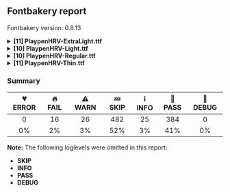## Fontbakery report

Fontbakery version: 0.8.13

<details><summary><b>[11] PlaypenHRV-ExtraLight.ttf</b></summary><div><details><summary>🔥 <b>FAIL:</b> Check glyphs do not have components which are themselves components. (<a href="https://font-bakery.readthedocs.io/en/stable/fontbakery/profiles/googlefonts.html#com.google.fonts/check/glyf_nested_components">com.google.fonts/check/glyf_nested_components</a>)</summary><div>

>
>There have been bugs rendering variable fonts with nested components. Additionally, some static fonts with nested components have been reported to have rendering and printing issues.
>
>For more info, see: * https://github.com/googlefonts/fontbakery/issues/2961 * https://github.com/arrowtype/recursive/issues/412
>
* 🔥 **FAIL** The following glyphs have components which themselves are component glyphs:
	* uni1EAE
	* uni1EB0
	* uni1EB2
	* uni1EB4
	* uni1EA8
	* uni1EAA
	* Dcroat
	* uni1EC2
	* uni1EC4
	* IJacute
	* uni1ED4
	* uni1ED6
	* uni1EDA
	* uni1EE2
	* uni1EDC
	* uni1EDE
	* uni1EE0
	* uni1EE8
	* uni1EF0
	* uni1EEA
	* uni1EEC
	* uni1EEE
	* uni1EAF
	* uni1EB1
	* uni1EB3
	* uni1EB5
	* uni1EA5
	* uni1EA7
	* uni1EA9
	* uni1EAB
	* uni1EBF
	* uni1EC1
	* uni1EC3
	* uni1EC5
	* ijacute
	* uni1ED1
	* uni1ED3
	* uni1ED5
	* uni1ED7
	* uni1EDB
	* uni1EE3
	* uni1EDD
	* uni1EDF
	* uni1EE1
	* uni1EE9
	* uni1EF1
	* uni1EEB
	* uni1EED
	* uni1EEF
	* a.mod.fin
	* b.mod.ini
	* b.mod.med
	* b.mod.fin
	* c.mod.fin
	* d.mod.fin
	* f.mod.ini
	* f.mod.med
	* f.mod.fin
	* g.mod.ini
	* g.mod.med
	* g.mod.fin
	* h.mod.fin
	* i.mod.fin
	* j.mod.ini
	* j.mod.med
	* j.mod.fin
	* k.mod.fin
	* l.mod.fin
	* m.mod.fin
	* n.mod.fin
	* o.mod.ini
	* o.mod.med
	* o.mod.fin
	* p.mod.ini
	* p.mod.med
	* p.mod.fin
	* q.mod.ini
	* q.mod.med
	* q.mod.fin
	* r.mod.fin
	* s.mod.ini
	* u.mod.fin
	* v.mod.ini
	* v.mod.med
	* v.mod.fin
	* w.mod.ini
	* w.mod.med
	* w.mod.fin
	* x.mod.fin
	* y.mod.ini
	* y.mod.med
	* y.mod.fin
	* z.mod.fin
	* ae.mod.fin
	* oe.mod.fin
	* eth.mod.fin
	* ij.mod
	* ij.mod.ini
	* ij.mod.med
	* ij.mod.fin
	* b.jmc.fin
	* p.jmc
	* p.jmc.fin
	* q.jmc
	* q.jmc.fin
	* q.jmc_ar
	* q.jmc_ar.fin
	* s.jmc
	* germandbls.jmc.fin
	* ij.jmc.ini
	* ij.jmc.fin and thorn.jmc.fin [code: found-nested-components]
</div></details><details><summary>🔥 <b>FAIL:</b> PPEM must be an integer on hinted fonts. (<a href="https://font-bakery.readthedocs.io/en/stable/fontbakery/profiles/googlefonts.html#com.google.fonts/check/integer_ppem_if_hinted">com.google.fonts/check/integer_ppem_if_hinted</a>)</summary><div>

>
>Hinted fonts must have head table flag bit 3 set.
>
>Per https://docs.microsoft.com/en-us/typography/opentype/spec/head, bit 3 of Head::flags decides whether PPEM should be rounded. This bit should always be set for hinted fonts.
>
>Note: Bit 3 = Force ppem to integer values for all internal scaler math; May use fractional ppem sizes if this bit is clear;
>
* 🔥 **FAIL** This is a hinted font, so it must have bit 3 set on the flags of the head table, so that PPEM values will be rounded into an integer value.

This can be accomplished by using the 'gftools fix-hinting' command.

# create virtualenv
python3 -m venv venv
# activate virtualenv
source venv/bin/activate
# install gftools
pip install git+https://www.github.com/googlefonts/tools [code: bad-flags]
</div></details><details><summary>🔥 <b>FAIL:</b> Checking OS/2 usWinAscent & usWinDescent. (<a href="https://font-bakery.readthedocs.io/en/stable/fontbakery/profiles/universal.html#com.google.fonts/check/family/win_ascent_and_descent">com.google.fonts/check/family/win_ascent_and_descent</a>)</summary><div>

>
>A font's winAscent and winDescent values should be greater than or equal to the head table's yMax, abs(yMin) values. If they are less than these values, clipping can occur on Windows platforms (https://github.com/RedHatBrand/Overpass/issues/33).
>
>If the font includes tall/deep writing systems such as Arabic or Devanagari, the winAscent and winDescent can be greater than the yMax and abs(yMin) to accommodate vowel marks.
>
>When the win Metrics are significantly greater than the upm, the linespacing can appear too loose. To counteract this, enabling the OS/2 fsSelection bit 7 (Use_Typo_Metrics), will force Windows to use the OS/2 typo values instead. This means the font developer can control the linespacing with the typo values, whilst avoiding clipping by setting the win values to values greater than the yMax and abs(yMin).
>
* 🔥 **FAIL** OS/2.usWinAscent value should be equal or greater than 1352, but got 879 instead [code: ascent]
* 🔥 **FAIL** OS/2.usWinDescent value should be equal or greater than 626, but got 379 instead. [code: descent]
</div></details><details><summary>🔥 <b>FAIL:</b> Checking post.italicAngle value. (derived from com.google.fonts/check/italic_angle) (<a href="https://font-bakery.readthedocs.io/en/stable/fontbakery/profiles/post.html#com.google.fonts/check/italic_angle">com.google.fonts/check/italic_angle</a>)</summary><div>

>
>The 'post' table italicAngle property should be a reasonable amount, likely not more than 30°. Note that in the OpenType specification, the value is negative for a rightward lean.
>
>https://docs.microsoft.com/en-us/typography/opentype/spec/post
>
* 🔥 **FAIL** Font is not italic, so post.italicAngle should be equal to zero. [code: non-zero-upright]
</div></details><details><summary>⚠ <b>WARN:</b> Combined length of family and style must not exceed 27 characters. (<a href="https://font-bakery.readthedocs.io/en/stable/fontbakery/profiles/googlefonts.html#com.google.fonts/check/name/family_and_style_max_length">com.google.fonts/check/name/family_and_style_max_length</a>)</summary><div>

>
>According to a GlyphsApp tutorial [1], in order to make sure all versions of Windows recognize it as a valid font file, we must make sure that the concatenated length of the familyname (NameID.FONT_FAMILY_NAME) and style (NameID.FONT_SUBFAMILY_NAME) strings in the name table do not exceed 20 characters.
>
>After discussing the problem in more detail at FontBakery issue #2179 [2] we decided that allowing up to 27 chars would still be on the safe side, though.
>
>[1] https://glyphsapp.com/tutorials/multiple-masters-part-3-setting-up-instances [2] https://github.com/googlefonts/fontbakery/issues/2179
>
* ⚠ **WARN** The combined length of family and style exceeds 27 chars in the following 'WINDOWS' entries:
 FONT_FAMILY_NAME = 'Playpen HRV ExtraLight' / SUBFAMILY_NAME = 'Regular'

Please take a look at the conversation at https://github.com/googlefonts/fontbakery/issues/2179 in order to understand the reasoning behind these name table records max-length criteria. [code: too-long]
</div></details><details><summary>⚠ <b>WARN:</b> Ensure fonts have ScriptLangTags declared on the 'meta' table. (<a href="https://font-bakery.readthedocs.io/en/stable/fontbakery/profiles/googlefonts.html#com.google.fonts/check/meta/script_lang_tags">com.google.fonts/check/meta/script_lang_tags</a>)</summary><div>

>
>The OpenType 'meta' table originated at Apple. Microsoft added it to OT with just two DataMap records:
>
>- dlng: comma-separated ScriptLangTags that indicate which scripts, or languages and scripts, with possible variants, the font is designed for.
>
>- slng: comma-separated ScriptLangTags that indicate which scripts, or languages and scripts, with possible variants, the font supports.
>
>The slng structure is intended to describe which languages and scripts the font overall supports. For example, a Traditional Chinese font that also contains Latin characters, can indicate Hant,Latn, showing that it supports Hant, the Traditional Chinese variant of the Hani script, and it also supports the Latn script.
>
>The dlng structure is far more interesting. A font may contain various glyphs, but only a particular subset of the glyphs may be truly "leading" in the design, while other glyphs may have been included for technical reasons. Such a Traditional Chinese font could only list Hant there, showing that it’s designed for Traditional Chinese, but the font would omit Latn, because the developers don’t think the font is really recommended for purely Latin-script use.
>
>The tags used in the structures can comprise just script, or also language and script. For example, if a font has Bulgarian Cyrillic alternates in the locl feature for the cyrl BGR OT languagesystem, it could also indicate in dlng explicitly that it supports bul-Cyrl. (Note that the scripts and languages in meta use the ISO language and script codes, not the OpenType ones).
>
>This check ensures that the font has the meta table containing the slng and dlng structures.
>
>All families in the Google Fonts collection should contain the 'meta' table. Windows 10 already uses it when deciding on which fonts to fall back to. The Google Fonts API and also other environments could use the data for smarter filtering. Most importantly, those entries should be added to the Noto fonts.
>
>In the font making process, some environments store this data in external files already. But the meta table provides a convenient way to store this inside the font file, so some tools may add the data, and unrelated tools may read this data. This makes the solution much more portable and universal.
>
* ⚠ **WARN** This font file does not have a 'meta' table. [code: lacks-meta-table]
</div></details><details><summary>⚠ <b>WARN:</b> Check font contains no unreachable glyphs (<a href="https://font-bakery.readthedocs.io/en/stable/fontbakery/profiles/universal.html#com.google.fonts/check/unreachable_glyphs">com.google.fonts/check/unreachable_glyphs</a>)</summary><div>

>
>Glyphs are either accessible directly through Unicode codepoints or through substitution rules.
>
>In Color Fonts, glyphs are also referenced by the COLR table.
>
>Any glyphs not accessible by either of these means are redundant and serve only to increase the font's file size.
>
* ⚠ **WARN** The following glyphs could not be reached by codepoint or substitution rules:

	- A.cur_locl

	- AE.cur.locl

	- F.cur_locl

	- G.cur_locl

	- G_locl

	- G_locl.au

	- IJacute

	- I_locl

	- M_locl

	- M_locl.au

	- OE.cur.locl

	- Q.cur_locl

	- Q.cur_locl.ini

	- Q.dec_pt

	- Q_locl

	- Q_locl.ini

	- T.cur_locl

	- U_locl.au

	- X.dec_locl

	- Y_locl

	- Z.dec_locl

	- _circle

	- b.jmc_dk

	- cnct.ful_t.lop_de_e

	- cnct.mlp_b_s.mod

	- cnct.mod_e_z.ful

	- f.alt1.mrr

	- f.ful_pe

	- f.ful_pl

	- four.alt1

	- i.loclTRK

	- ijacute

	- k.lop_pe

	- l.alt1.lop

	- nine.alt1

	- one.alt1

	- p.mrr_ca

	- seven.alt1

	- t.lop_de

	- uni030C.alt_locl

	- uni0312.case

	- x.cnt_de 

	- y_de
 [code: unreachable-glyphs]
</div></details><details><summary>⚠ <b>WARN:</b> Check if each glyph has the recommended amount of contours. (<a href="https://font-bakery.readthedocs.io/en/stable/fontbakery/profiles/universal.html#com.google.fonts/check/contour_count">com.google.fonts/check/contour_count</a>)</summary><div>

>
>Visually QAing thousands of glyphs by hand is tiring. Most glyphs can only be constructured in a handful of ways. This means a glyph's contour count will only differ slightly amongst different fonts, e.g a 'g' could either be 2 or 3 contours, depending on whether its double story or single story.
>
>However, a quotedbl should have 2 contours, unless the font belongs to a display family.
>
>This check currently does not cover variable fonts because there's plenty of alternative ways of constructing glyphs with multiple outlines for each feature in a VarFont. The expected contour count data for this check is currently optimized for the typical construction of glyphs in static fonts.
>
* ⚠ **WARN** This check inspects the glyph outlines and detects the total number of contours in each of them. The expected values are infered from the typical ammounts of contours observed in a large collection of reference font families. The divergences listed below may simply indicate a significantly different design on some of your glyphs. On the other hand, some of these may flag actual bugs in the font such as glyphs mapped to an incorrect codepoint. Please consider reviewing the design and codepoint assignment of these to make sure they are correct.

The following glyphs do not have the recommended number of contours:

	- Glyph name: Eth	Contours detected: 3	Expected: 2

	- Glyph name: aogonek	Contours detected: 3	Expected: 2

	- Glyph name: Dcroat	Contours detected: 3	Expected: 2

	- Glyph name: dcroat	Contours detected: 3	Expected: 2

	- Glyph name: eogonek	Contours detected: 3	Expected: 2

	- Glyph name: hbar	Contours detected: 2	Expected: 1

	- Glyph name: itilde	Contours detected: 4	Expected: 2

	- Glyph name: Lslash	Contours detected: 2	Expected: 1

	- Glyph name: lslash	Contours detected: 2	Expected: 1

	- Glyph name: Tbar	Contours detected: 2	Expected: 1

	- Glyph name: tbar	Contours detected: 2	Expected: 1

	- Glyph name: Uogonek	Contours detected: 2	Expected: 1

	- Glyph name: uogonek	Contours detected: 2	Expected: 1

	- Glyph name: ohorn	Contours detected: 3	Expected: 2

	- Glyph name: Uhorn	Contours detected: 2	Expected: 1

	- Glyph name: uhorn	Contours detected: 2	Expected: 1

	- Glyph name: uni1EDB	Contours detected: 4	Expected: 3

	- Glyph name: uni1EDD	Contours detected: 4	Expected: 3

	- Glyph name: uni1EDF	Contours detected: 4	Expected: 3

	- Glyph name: uni1EE1	Contours detected: 6	Expected: 3

	- Glyph name: uni1EE3	Contours detected: 4	Expected: 3

	- Glyph name: uni1EE8	Contours detected: 3	Expected: 2

	- Glyph name: uni1EE9	Contours detected: 3	Expected: 2

	- Glyph name: uni1EEA	Contours detected: 3	Expected: 2

	- Glyph name: uni1EEB	Contours detected: 3	Expected: 2

	- Glyph name: uni1EEC	Contours detected: 3	Expected: 2

	- Glyph name: uni1EED	Contours detected: 3	Expected: 2

	- Glyph name: uni1EEE	Contours detected: 3	Expected: 2

	- Glyph name: uni1EEF	Contours detected: 5	Expected: 2

	- Glyph name: uni1EF0	Contours detected: 3	Expected: 2

	- Glyph name: uni1EF1	Contours detected: 3	Expected: 2

	- Glyph name: Dcroat	Contours detected: 3	Expected: 2

	- Glyph name: Eth	Contours detected: 3	Expected: 2

	- Glyph name: Lslash	Contours detected: 2	Expected: 1

	- Glyph name: Tbar	Contours detected: 2	Expected: 1

	- Glyph name: Uhorn	Contours detected: 2	Expected: 1

	- Glyph name: Uogonek	Contours detected: 2	Expected: 1

	- Glyph name: aogonek	Contours detected: 3	Expected: 2

	- Glyph name: dcroat	Contours detected: 3	Expected: 2

	- Glyph name: eogonek	Contours detected: 3	Expected: 2

	- Glyph name: hbar	Contours detected: 2	Expected: 1

	- Glyph name: itilde	Contours detected: 4	Expected: 2

	- Glyph name: lslash	Contours detected: 2	Expected: 1

	- Glyph name: ohorn	Contours detected: 3	Expected: 2

	- Glyph name: tbar	Contours detected: 2	Expected: 1

	- Glyph name: uhorn	Contours detected: 2	Expected: 1

	- Glyph name: uni1EDB	Contours detected: 4	Expected: 3

	- Glyph name: uni1EDD	Contours detected: 4	Expected: 3

	- Glyph name: uni1EDF	Contours detected: 4	Expected: 3

	- Glyph name: uni1EE1	Contours detected: 6	Expected: 3

	- Glyph name: uni1EE3	Contours detected: 4	Expected: 3

	- Glyph name: uni1EE8	Contours detected: 3	Expected: 2

	- Glyph name: uni1EE9	Contours detected: 3	Expected: 2

	- Glyph name: uni1EEA	Contours detected: 3	Expected: 2

	- Glyph name: uni1EEB	Contours detected: 3	Expected: 2

	- Glyph name: uni1EEC	Contours detected: 3	Expected: 2

	- Glyph name: uni1EED	Contours detected: 3	Expected: 2

	- Glyph name: uni1EEE	Contours detected: 3	Expected: 2

	- Glyph name: uni1EEF	Contours detected: 5	Expected: 2

	- Glyph name: uni1EF0	Contours detected: 3	Expected: 2

	- Glyph name: uni1EF1	Contours detected: 3	Expected: 2 

	- Glyph name: uogonek	Contours detected: 2	Expected: 1
 [code: contour-count]
</div></details><details><summary>⚠ <b>WARN:</b> Ensure dotted circle glyph is present and can attach marks. (<a href="https://font-bakery.readthedocs.io/en/stable/fontbakery/profiles/universal.html#com.google.fonts/check/dotted_circle">com.google.fonts/check/dotted_circle</a>)</summary><div>

>
>The dotted circle character (U+25CC) is inserted by shaping engines before mark glyphs which do not have an associated base, especially in the context of broken syllabic clusters.
>
>For fonts containing combining marks, it is recommended that the dotted circle character be included so that these isolated marks can be displayed properly; for fonts supporting complex scripts, this should be considered mandatory.
>
>Additionally, when a dotted circle glyph is present, it should be able to display all marks correctly, meaning that it should contain anchors for all attaching marks.
>
* ⚠ **WARN** No dotted circle glyph present [code: missing-dotted-circle]
</div></details><details><summary>⚠ <b>WARN:</b> Check glyphs in mark glyph class are non-spacing. (<a href="https://font-bakery.readthedocs.io/en/stable/fontbakery/profiles/gdef.html#com.google.fonts/check/gdef_spacing_marks">com.google.fonts/check/gdef_spacing_marks</a>)</summary><div>

>
>Glyphs in the GDEF mark glyph class should be non-spacing.
>
>Spacing glyphs in the GDEF mark glyph class may have incorrect anchor positioning that was only intended for building composite glyphs during design.
>
* ⚠ **WARN** The following spacing glyphs may be in the GDEF mark glyph class by mistake:
	 periodcentered (U+00B7) and tildeshortcomb (unencoded) [code: spacing-mark-glyphs]
</div></details><details><summary>⚠ <b>WARN:</b> Check GDEF mark glyph class doesn't have characters that are not marks. (<a href="https://font-bakery.readthedocs.io/en/stable/fontbakery/profiles/gdef.html#com.google.fonts/check/gdef_non_mark_chars">com.google.fonts/check/gdef_non_mark_chars</a>)</summary><div>

>
>Glyphs in the GDEF mark glyph class become non-spacing and may be repositioned if they have mark anchors.
>
>Only combining mark glyphs should be in that class. Any non-mark glyph must not be in that class, in particular spacing glyphs.
>
* ⚠ **WARN** The following non-mark characters should not be in the GDEF mark glyph class:
	 U+00B7 [code: non-mark-chars]
</div></details><br></div></details><details><summary><b>[10] PlaypenHRV-Light.ttf</b></summary><div><details><summary>🔥 <b>FAIL:</b> Check glyphs do not have components which are themselves components. (<a href="https://font-bakery.readthedocs.io/en/stable/fontbakery/profiles/googlefonts.html#com.google.fonts/check/glyf_nested_components">com.google.fonts/check/glyf_nested_components</a>)</summary><div>

>
>There have been bugs rendering variable fonts with nested components. Additionally, some static fonts with nested components have been reported to have rendering and printing issues.
>
>For more info, see: * https://github.com/googlefonts/fontbakery/issues/2961 * https://github.com/arrowtype/recursive/issues/412
>
* 🔥 **FAIL** The following glyphs have components which themselves are component glyphs:
	* uni1EAE
	* uni1EB0
	* uni1EB2
	* uni1EB4
	* uni1EA8
	* uni1EAA
	* Dcroat
	* uni1EC2
	* uni1EC4
	* IJacute
	* uni1ED4
	* uni1ED6
	* uni1EDA
	* uni1EE2
	* uni1EDC
	* uni1EDE
	* uni1EE0
	* uni1EE8
	* uni1EF0
	* uni1EEA
	* uni1EEC
	* uni1EEE
	* uni1EAF
	* uni1EB1
	* uni1EB3
	* uni1EB5
	* uni1EA5
	* uni1EA7
	* uni1EA9
	* uni1EAB
	* uni1EBF
	* uni1EC1
	* uni1EC3
	* uni1EC5
	* ijacute
	* uni1ED1
	* uni1ED3
	* uni1ED5
	* uni1ED7
	* uni1EDB
	* uni1EE3
	* uni1EDD
	* uni1EDF
	* uni1EE1
	* uni1EE9
	* uni1EF1
	* uni1EEB
	* uni1EED
	* uni1EEF
	* a.mod.fin
	* b.mod.ini
	* b.mod.med
	* b.mod.fin
	* c.mod.fin
	* d.mod.fin
	* f.mod.ini
	* f.mod.med
	* f.mod.fin
	* g.mod.ini
	* g.mod.med
	* g.mod.fin
	* h.mod.fin
	* i.mod.fin
	* j.mod.ini
	* j.mod.med
	* j.mod.fin
	* k.mod.fin
	* l.mod.fin
	* m.mod.fin
	* n.mod.fin
	* o.mod.ini
	* o.mod.med
	* o.mod.fin
	* p.mod.ini
	* p.mod.med
	* p.mod.fin
	* q.mod.ini
	* q.mod.med
	* q.mod.fin
	* r.mod.fin
	* s.mod.ini
	* u.mod.fin
	* v.mod.ini
	* v.mod.med
	* v.mod.fin
	* w.mod.ini
	* w.mod.med
	* w.mod.fin
	* x.mod.fin
	* y.mod.ini
	* y.mod.med
	* y.mod.fin
	* z.mod.fin
	* ae.mod.fin
	* oe.mod.fin
	* eth.mod.fin
	* ij.mod
	* ij.mod.ini
	* ij.mod.med
	* ij.mod.fin
	* b.jmc.fin
	* p.jmc
	* p.jmc.fin
	* q.jmc
	* q.jmc.fin
	* q.jmc_ar
	* q.jmc_ar.fin
	* s.jmc
	* germandbls.jmc.fin
	* ij.jmc.ini
	* ij.jmc.fin and thorn.jmc.fin [code: found-nested-components]
</div></details><details><summary>🔥 <b>FAIL:</b> PPEM must be an integer on hinted fonts. (<a href="https://font-bakery.readthedocs.io/en/stable/fontbakery/profiles/googlefonts.html#com.google.fonts/check/integer_ppem_if_hinted">com.google.fonts/check/integer_ppem_if_hinted</a>)</summary><div>

>
>Hinted fonts must have head table flag bit 3 set.
>
>Per https://docs.microsoft.com/en-us/typography/opentype/spec/head, bit 3 of Head::flags decides whether PPEM should be rounded. This bit should always be set for hinted fonts.
>
>Note: Bit 3 = Force ppem to integer values for all internal scaler math; May use fractional ppem sizes if this bit is clear;
>
* 🔥 **FAIL** This is a hinted font, so it must have bit 3 set on the flags of the head table, so that PPEM values will be rounded into an integer value.

This can be accomplished by using the 'gftools fix-hinting' command.

# create virtualenv
python3 -m venv venv
# activate virtualenv
source venv/bin/activate
# install gftools
pip install git+https://www.github.com/googlefonts/tools [code: bad-flags]
</div></details><details><summary>🔥 <b>FAIL:</b> Checking OS/2 usWinAscent & usWinDescent. (<a href="https://font-bakery.readthedocs.io/en/stable/fontbakery/profiles/universal.html#com.google.fonts/check/family/win_ascent_and_descent">com.google.fonts/check/family/win_ascent_and_descent</a>)</summary><div>

>
>A font's winAscent and winDescent values should be greater than or equal to the head table's yMax, abs(yMin) values. If they are less than these values, clipping can occur on Windows platforms (https://github.com/RedHatBrand/Overpass/issues/33).
>
>If the font includes tall/deep writing systems such as Arabic or Devanagari, the winAscent and winDescent can be greater than the yMax and abs(yMin) to accommodate vowel marks.
>
>When the win Metrics are significantly greater than the upm, the linespacing can appear too loose. To counteract this, enabling the OS/2 fsSelection bit 7 (Use_Typo_Metrics), will force Windows to use the OS/2 typo values instead. This means the font developer can control the linespacing with the typo values, whilst avoiding clipping by setting the win values to values greater than the yMax and abs(yMin).
>
* 🔥 **FAIL** OS/2.usWinAscent value should be equal or greater than 1352, but got 879 instead [code: ascent]
* 🔥 **FAIL** OS/2.usWinDescent value should be equal or greater than 626, but got 379 instead. [code: descent]
</div></details><details><summary>🔥 <b>FAIL:</b> Checking post.italicAngle value. (derived from com.google.fonts/check/italic_angle) (<a href="https://font-bakery.readthedocs.io/en/stable/fontbakery/profiles/post.html#com.google.fonts/check/italic_angle">com.google.fonts/check/italic_angle</a>)</summary><div>

>
>The 'post' table italicAngle property should be a reasonable amount, likely not more than 30°. Note that in the OpenType specification, the value is negative for a rightward lean.
>
>https://docs.microsoft.com/en-us/typography/opentype/spec/post
>
* 🔥 **FAIL** Font is not italic, so post.italicAngle should be equal to zero. [code: non-zero-upright]
</div></details><details><summary>⚠ <b>WARN:</b> Ensure fonts have ScriptLangTags declared on the 'meta' table. (<a href="https://font-bakery.readthedocs.io/en/stable/fontbakery/profiles/googlefonts.html#com.google.fonts/check/meta/script_lang_tags">com.google.fonts/check/meta/script_lang_tags</a>)</summary><div>

>
>The OpenType 'meta' table originated at Apple. Microsoft added it to OT with just two DataMap records:
>
>- dlng: comma-separated ScriptLangTags that indicate which scripts, or languages and scripts, with possible variants, the font is designed for.
>
>- slng: comma-separated ScriptLangTags that indicate which scripts, or languages and scripts, with possible variants, the font supports.
>
>The slng structure is intended to describe which languages and scripts the font overall supports. For example, a Traditional Chinese font that also contains Latin characters, can indicate Hant,Latn, showing that it supports Hant, the Traditional Chinese variant of the Hani script, and it also supports the Latn script.
>
>The dlng structure is far more interesting. A font may contain various glyphs, but only a particular subset of the glyphs may be truly "leading" in the design, while other glyphs may have been included for technical reasons. Such a Traditional Chinese font could only list Hant there, showing that it’s designed for Traditional Chinese, but the font would omit Latn, because the developers don’t think the font is really recommended for purely Latin-script use.
>
>The tags used in the structures can comprise just script, or also language and script. For example, if a font has Bulgarian Cyrillic alternates in the locl feature for the cyrl BGR OT languagesystem, it could also indicate in dlng explicitly that it supports bul-Cyrl. (Note that the scripts and languages in meta use the ISO language and script codes, not the OpenType ones).
>
>This check ensures that the font has the meta table containing the slng and dlng structures.
>
>All families in the Google Fonts collection should contain the 'meta' table. Windows 10 already uses it when deciding on which fonts to fall back to. The Google Fonts API and also other environments could use the data for smarter filtering. Most importantly, those entries should be added to the Noto fonts.
>
>In the font making process, some environments store this data in external files already. But the meta table provides a convenient way to store this inside the font file, so some tools may add the data, and unrelated tools may read this data. This makes the solution much more portable and universal.
>
* ⚠ **WARN** This font file does not have a 'meta' table. [code: lacks-meta-table]
</div></details><details><summary>⚠ <b>WARN:</b> Check font contains no unreachable glyphs (<a href="https://font-bakery.readthedocs.io/en/stable/fontbakery/profiles/universal.html#com.google.fonts/check/unreachable_glyphs">com.google.fonts/check/unreachable_glyphs</a>)</summary><div>

>
>Glyphs are either accessible directly through Unicode codepoints or through substitution rules.
>
>In Color Fonts, glyphs are also referenced by the COLR table.
>
>Any glyphs not accessible by either of these means are redundant and serve only to increase the font's file size.
>
* ⚠ **WARN** The following glyphs could not be reached by codepoint or substitution rules:

	- A.cur_locl

	- AE.cur.locl

	- F.cur_locl

	- G.cur_locl

	- G_locl

	- G_locl.au

	- IJacute

	- I_locl

	- M_locl

	- M_locl.au

	- OE.cur.locl

	- Q.cur_locl

	- Q.cur_locl.ini

	- Q.dec_pt

	- Q_locl

	- Q_locl.ini

	- T.cur_locl

	- U_locl.au

	- X.dec_locl

	- Y_locl

	- Z.dec_locl

	- _circle

	- b.jmc_dk

	- cnct.ful_t.lop_de_e

	- cnct.mlp_b_s.mod

	- cnct.mod_e_z.ful

	- f.alt1.mrr

	- f.ful_pe

	- f.ful_pl

	- four.alt1

	- i.loclTRK

	- ijacute

	- k.lop_pe

	- l.alt1.lop

	- nine.alt1

	- one.alt1

	- p.mrr_ca

	- seven.alt1

	- t.lop_de

	- uni030C.alt_locl

	- uni0312.case

	- x.cnt_de 

	- y_de
 [code: unreachable-glyphs]
</div></details><details><summary>⚠ <b>WARN:</b> Check if each glyph has the recommended amount of contours. (<a href="https://font-bakery.readthedocs.io/en/stable/fontbakery/profiles/universal.html#com.google.fonts/check/contour_count">com.google.fonts/check/contour_count</a>)</summary><div>

>
>Visually QAing thousands of glyphs by hand is tiring. Most glyphs can only be constructured in a handful of ways. This means a glyph's contour count will only differ slightly amongst different fonts, e.g a 'g' could either be 2 or 3 contours, depending on whether its double story or single story.
>
>However, a quotedbl should have 2 contours, unless the font belongs to a display family.
>
>This check currently does not cover variable fonts because there's plenty of alternative ways of constructing glyphs with multiple outlines for each feature in a VarFont. The expected contour count data for this check is currently optimized for the typical construction of glyphs in static fonts.
>
* ⚠ **WARN** This check inspects the glyph outlines and detects the total number of contours in each of them. The expected values are infered from the typical ammounts of contours observed in a large collection of reference font families. The divergences listed below may simply indicate a significantly different design on some of your glyphs. On the other hand, some of these may flag actual bugs in the font such as glyphs mapped to an incorrect codepoint. Please consider reviewing the design and codepoint assignment of these to make sure they are correct.

The following glyphs do not have the recommended number of contours:

	- Glyph name: Eth	Contours detected: 3	Expected: 2

	- Glyph name: aogonek	Contours detected: 3	Expected: 2

	- Glyph name: Dcroat	Contours detected: 3	Expected: 2

	- Glyph name: dcroat	Contours detected: 3	Expected: 2

	- Glyph name: eogonek	Contours detected: 3	Expected: 2

	- Glyph name: hbar	Contours detected: 2	Expected: 1

	- Glyph name: itilde	Contours detected: 4	Expected: 2

	- Glyph name: Lslash	Contours detected: 2	Expected: 1

	- Glyph name: lslash	Contours detected: 2	Expected: 1

	- Glyph name: Tbar	Contours detected: 2	Expected: 1

	- Glyph name: tbar	Contours detected: 2	Expected: 1

	- Glyph name: Uogonek	Contours detected: 2	Expected: 1

	- Glyph name: uogonek	Contours detected: 2	Expected: 1

	- Glyph name: ohorn	Contours detected: 3	Expected: 2

	- Glyph name: Uhorn	Contours detected: 2	Expected: 1

	- Glyph name: uhorn	Contours detected: 2	Expected: 1

	- Glyph name: uni1EDB	Contours detected: 4	Expected: 3

	- Glyph name: uni1EDD	Contours detected: 4	Expected: 3

	- Glyph name: uni1EDF	Contours detected: 4	Expected: 3

	- Glyph name: uni1EE1	Contours detected: 6	Expected: 3

	- Glyph name: uni1EE3	Contours detected: 4	Expected: 3

	- Glyph name: uni1EE8	Contours detected: 3	Expected: 2

	- Glyph name: uni1EE9	Contours detected: 3	Expected: 2

	- Glyph name: uni1EEA	Contours detected: 3	Expected: 2

	- Glyph name: uni1EEB	Contours detected: 3	Expected: 2

	- Glyph name: uni1EEC	Contours detected: 3	Expected: 2

	- Glyph name: uni1EED	Contours detected: 3	Expected: 2

	- Glyph name: uni1EEE	Contours detected: 3	Expected: 2

	- Glyph name: uni1EEF	Contours detected: 5	Expected: 2

	- Glyph name: uni1EF0	Contours detected: 3	Expected: 2

	- Glyph name: uni1EF1	Contours detected: 3	Expected: 2

	- Glyph name: Dcroat	Contours detected: 3	Expected: 2

	- Glyph name: Eth	Contours detected: 3	Expected: 2

	- Glyph name: Lslash	Contours detected: 2	Expected: 1

	- Glyph name: Tbar	Contours detected: 2	Expected: 1

	- Glyph name: Uhorn	Contours detected: 2	Expected: 1

	- Glyph name: Uogonek	Contours detected: 2	Expected: 1

	- Glyph name: aogonek	Contours detected: 3	Expected: 2

	- Glyph name: dcroat	Contours detected: 3	Expected: 2

	- Glyph name: eogonek	Contours detected: 3	Expected: 2

	- Glyph name: hbar	Contours detected: 2	Expected: 1

	- Glyph name: itilde	Contours detected: 4	Expected: 2

	- Glyph name: lslash	Contours detected: 2	Expected: 1

	- Glyph name: ohorn	Contours detected: 3	Expected: 2

	- Glyph name: tbar	Contours detected: 2	Expected: 1

	- Glyph name: uhorn	Contours detected: 2	Expected: 1

	- Glyph name: uni1EDB	Contours detected: 4	Expected: 3

	- Glyph name: uni1EDD	Contours detected: 4	Expected: 3

	- Glyph name: uni1EDF	Contours detected: 4	Expected: 3

	- Glyph name: uni1EE1	Contours detected: 6	Expected: 3

	- Glyph name: uni1EE3	Contours detected: 4	Expected: 3

	- Glyph name: uni1EE8	Contours detected: 3	Expected: 2

	- Glyph name: uni1EE9	Contours detected: 3	Expected: 2

	- Glyph name: uni1EEA	Contours detected: 3	Expected: 2

	- Glyph name: uni1EEB	Contours detected: 3	Expected: 2

	- Glyph name: uni1EEC	Contours detected: 3	Expected: 2

	- Glyph name: uni1EED	Contours detected: 3	Expected: 2

	- Glyph name: uni1EEE	Contours detected: 3	Expected: 2

	- Glyph name: uni1EEF	Contours detected: 5	Expected: 2

	- Glyph name: uni1EF0	Contours detected: 3	Expected: 2

	- Glyph name: uni1EF1	Contours detected: 3	Expected: 2 

	- Glyph name: uogonek	Contours detected: 2	Expected: 1
 [code: contour-count]
</div></details><details><summary>⚠ <b>WARN:</b> Ensure dotted circle glyph is present and can attach marks. (<a href="https://font-bakery.readthedocs.io/en/stable/fontbakery/profiles/universal.html#com.google.fonts/check/dotted_circle">com.google.fonts/check/dotted_circle</a>)</summary><div>

>
>The dotted circle character (U+25CC) is inserted by shaping engines before mark glyphs which do not have an associated base, especially in the context of broken syllabic clusters.
>
>For fonts containing combining marks, it is recommended that the dotted circle character be included so that these isolated marks can be displayed properly; for fonts supporting complex scripts, this should be considered mandatory.
>
>Additionally, when a dotted circle glyph is present, it should be able to display all marks correctly, meaning that it should contain anchors for all attaching marks.
>
* ⚠ **WARN** No dotted circle glyph present [code: missing-dotted-circle]
</div></details><details><summary>⚠ <b>WARN:</b> Check glyphs in mark glyph class are non-spacing. (<a href="https://font-bakery.readthedocs.io/en/stable/fontbakery/profiles/gdef.html#com.google.fonts/check/gdef_spacing_marks">com.google.fonts/check/gdef_spacing_marks</a>)</summary><div>

>
>Glyphs in the GDEF mark glyph class should be non-spacing.
>
>Spacing glyphs in the GDEF mark glyph class may have incorrect anchor positioning that was only intended for building composite glyphs during design.
>
* ⚠ **WARN** The following spacing glyphs may be in the GDEF mark glyph class by mistake:
	 periodcentered (U+00B7) and tildeshortcomb (unencoded) [code: spacing-mark-glyphs]
</div></details><details><summary>⚠ <b>WARN:</b> Check GDEF mark glyph class doesn't have characters that are not marks. (<a href="https://font-bakery.readthedocs.io/en/stable/fontbakery/profiles/gdef.html#com.google.fonts/check/gdef_non_mark_chars">com.google.fonts/check/gdef_non_mark_chars</a>)</summary><div>

>
>Glyphs in the GDEF mark glyph class become non-spacing and may be repositioned if they have mark anchors.
>
>Only combining mark glyphs should be in that class. Any non-mark glyph must not be in that class, in particular spacing glyphs.
>
* ⚠ **WARN** The following non-mark characters should not be in the GDEF mark glyph class:
	 U+00B7 [code: non-mark-chars]
</div></details><br></div></details><details><summary><b>[10] PlaypenHRV-Regular.ttf</b></summary><div><details><summary>🔥 <b>FAIL:</b> Check glyphs do not have components which are themselves components. (<a href="https://font-bakery.readthedocs.io/en/stable/fontbakery/profiles/googlefonts.html#com.google.fonts/check/glyf_nested_components">com.google.fonts/check/glyf_nested_components</a>)</summary><div>

>
>There have been bugs rendering variable fonts with nested components. Additionally, some static fonts with nested components have been reported to have rendering and printing issues.
>
>For more info, see: * https://github.com/googlefonts/fontbakery/issues/2961 * https://github.com/arrowtype/recursive/issues/412
>
* 🔥 **FAIL** The following glyphs have components which themselves are component glyphs:
	* uni1EAE
	* uni1EB0
	* uni1EB2
	* uni1EB4
	* uni1EA8
	* uni1EAA
	* Dcroat
	* uni1EC2
	* uni1EC4
	* IJacute
	* uni1ED4
	* uni1ED6
	* uni1EDA
	* uni1EE2
	* uni1EDC
	* uni1EDE
	* uni1EE0
	* uni1EE8
	* uni1EF0
	* uni1EEA
	* uni1EEC
	* uni1EEE
	* uni1EAF
	* uni1EB1
	* uni1EB3
	* uni1EB5
	* uni1EA5
	* uni1EA7
	* uni1EA9
	* uni1EAB
	* uni1EBF
	* uni1EC1
	* uni1EC3
	* uni1EC5
	* ijacute
	* uni1ED1
	* uni1ED3
	* uni1ED5
	* uni1ED7
	* uni1EDB
	* uni1EE3
	* uni1EDD
	* uni1EDF
	* uni1EE1
	* uni1EE9
	* uni1EF1
	* uni1EEB
	* uni1EED
	* uni1EEF
	* a.mod.fin
	* b.mod.ini
	* b.mod.med
	* b.mod.fin
	* c.mod.fin
	* d.mod.fin
	* f.mod.ini
	* f.mod.med
	* f.mod.fin
	* g.mod.ini
	* g.mod.med
	* g.mod.fin
	* h.mod.fin
	* i.mod.fin
	* j.mod.ini
	* j.mod.med
	* j.mod.fin
	* k.mod.fin
	* l.mod.fin
	* m.mod.fin
	* n.mod.fin
	* o.mod.ini
	* o.mod.med
	* o.mod.fin
	* p.mod.ini
	* p.mod.med
	* p.mod.fin
	* q.mod.ini
	* q.mod.med
	* q.mod.fin
	* r.mod.fin
	* s.mod.ini
	* u.mod.fin
	* v.mod.ini
	* v.mod.med
	* v.mod.fin
	* w.mod.ini
	* w.mod.med
	* w.mod.fin
	* x.mod.fin
	* y.mod.ini
	* y.mod.med
	* y.mod.fin
	* z.mod.fin
	* ae.mod.fin
	* oe.mod.fin
	* eth.mod.fin
	* ij.mod
	* ij.mod.ini
	* ij.mod.med
	* ij.mod.fin
	* b.jmc.fin
	* p.jmc
	* p.jmc.fin
	* q.jmc
	* q.jmc.fin
	* q.jmc_ar
	* q.jmc_ar.fin
	* s.jmc
	* germandbls.jmc.fin
	* ij.jmc.ini
	* ij.jmc.fin and thorn.jmc.fin [code: found-nested-components]
</div></details><details><summary>🔥 <b>FAIL:</b> PPEM must be an integer on hinted fonts. (<a href="https://font-bakery.readthedocs.io/en/stable/fontbakery/profiles/googlefonts.html#com.google.fonts/check/integer_ppem_if_hinted">com.google.fonts/check/integer_ppem_if_hinted</a>)</summary><div>

>
>Hinted fonts must have head table flag bit 3 set.
>
>Per https://docs.microsoft.com/en-us/typography/opentype/spec/head, bit 3 of Head::flags decides whether PPEM should be rounded. This bit should always be set for hinted fonts.
>
>Note: Bit 3 = Force ppem to integer values for all internal scaler math; May use fractional ppem sizes if this bit is clear;
>
* 🔥 **FAIL** This is a hinted font, so it must have bit 3 set on the flags of the head table, so that PPEM values will be rounded into an integer value.

This can be accomplished by using the 'gftools fix-hinting' command.

# create virtualenv
python3 -m venv venv
# activate virtualenv
source venv/bin/activate
# install gftools
pip install git+https://www.github.com/googlefonts/tools [code: bad-flags]
</div></details><details><summary>🔥 <b>FAIL:</b> Checking OS/2 usWinAscent & usWinDescent. (<a href="https://font-bakery.readthedocs.io/en/stable/fontbakery/profiles/universal.html#com.google.fonts/check/family/win_ascent_and_descent">com.google.fonts/check/family/win_ascent_and_descent</a>)</summary><div>

>
>A font's winAscent and winDescent values should be greater than or equal to the head table's yMax, abs(yMin) values. If they are less than these values, clipping can occur on Windows platforms (https://github.com/RedHatBrand/Overpass/issues/33).
>
>If the font includes tall/deep writing systems such as Arabic or Devanagari, the winAscent and winDescent can be greater than the yMax and abs(yMin) to accommodate vowel marks.
>
>When the win Metrics are significantly greater than the upm, the linespacing can appear too loose. To counteract this, enabling the OS/2 fsSelection bit 7 (Use_Typo_Metrics), will force Windows to use the OS/2 typo values instead. This means the font developer can control the linespacing with the typo values, whilst avoiding clipping by setting the win values to values greater than the yMax and abs(yMin).
>
* 🔥 **FAIL** OS/2.usWinAscent value should be equal or greater than 1352, but got 879 instead [code: ascent]
* 🔥 **FAIL** OS/2.usWinDescent value should be equal or greater than 626, but got 379 instead. [code: descent]
</div></details><details><summary>🔥 <b>FAIL:</b> Checking post.italicAngle value. (derived from com.google.fonts/check/italic_angle) (<a href="https://font-bakery.readthedocs.io/en/stable/fontbakery/profiles/post.html#com.google.fonts/check/italic_angle">com.google.fonts/check/italic_angle</a>)</summary><div>

>
>The 'post' table italicAngle property should be a reasonable amount, likely not more than 30°. Note that in the OpenType specification, the value is negative for a rightward lean.
>
>https://docs.microsoft.com/en-us/typography/opentype/spec/post
>
* 🔥 **FAIL** Font is not italic, so post.italicAngle should be equal to zero. [code: non-zero-upright]
</div></details><details><summary>⚠ <b>WARN:</b> Ensure fonts have ScriptLangTags declared on the 'meta' table. (<a href="https://font-bakery.readthedocs.io/en/stable/fontbakery/profiles/googlefonts.html#com.google.fonts/check/meta/script_lang_tags">com.google.fonts/check/meta/script_lang_tags</a>)</summary><div>

>
>The OpenType 'meta' table originated at Apple. Microsoft added it to OT with just two DataMap records:
>
>- dlng: comma-separated ScriptLangTags that indicate which scripts, or languages and scripts, with possible variants, the font is designed for.
>
>- slng: comma-separated ScriptLangTags that indicate which scripts, or languages and scripts, with possible variants, the font supports.
>
>The slng structure is intended to describe which languages and scripts the font overall supports. For example, a Traditional Chinese font that also contains Latin characters, can indicate Hant,Latn, showing that it supports Hant, the Traditional Chinese variant of the Hani script, and it also supports the Latn script.
>
>The dlng structure is far more interesting. A font may contain various glyphs, but only a particular subset of the glyphs may be truly "leading" in the design, while other glyphs may have been included for technical reasons. Such a Traditional Chinese font could only list Hant there, showing that it’s designed for Traditional Chinese, but the font would omit Latn, because the developers don’t think the font is really recommended for purely Latin-script use.
>
>The tags used in the structures can comprise just script, or also language and script. For example, if a font has Bulgarian Cyrillic alternates in the locl feature for the cyrl BGR OT languagesystem, it could also indicate in dlng explicitly that it supports bul-Cyrl. (Note that the scripts and languages in meta use the ISO language and script codes, not the OpenType ones).
>
>This check ensures that the font has the meta table containing the slng and dlng structures.
>
>All families in the Google Fonts collection should contain the 'meta' table. Windows 10 already uses it when deciding on which fonts to fall back to. The Google Fonts API and also other environments could use the data for smarter filtering. Most importantly, those entries should be added to the Noto fonts.
>
>In the font making process, some environments store this data in external files already. But the meta table provides a convenient way to store this inside the font file, so some tools may add the data, and unrelated tools may read this data. This makes the solution much more portable and universal.
>
* ⚠ **WARN** This font file does not have a 'meta' table. [code: lacks-meta-table]
</div></details><details><summary>⚠ <b>WARN:</b> Check font contains no unreachable glyphs (<a href="https://font-bakery.readthedocs.io/en/stable/fontbakery/profiles/universal.html#com.google.fonts/check/unreachable_glyphs">com.google.fonts/check/unreachable_glyphs</a>)</summary><div>

>
>Glyphs are either accessible directly through Unicode codepoints or through substitution rules.
>
>In Color Fonts, glyphs are also referenced by the COLR table.
>
>Any glyphs not accessible by either of these means are redundant and serve only to increase the font's file size.
>
* ⚠ **WARN** The following glyphs could not be reached by codepoint or substitution rules:

	- A.cur_locl

	- AE.cur.locl

	- F.cur_locl

	- G.cur_locl

	- G_locl

	- G_locl.au

	- IJacute

	- I_locl

	- M_locl

	- M_locl.au

	- OE.cur.locl

	- Q.cur_locl

	- Q.cur_locl.ini

	- Q.dec_pt

	- Q_locl

	- Q_locl.ini

	- T.cur_locl

	- U_locl.au

	- X.dec_locl

	- Y_locl

	- Z.dec_locl

	- _circle

	- b.jmc_dk

	- cnct.ful_t.lop_de_e

	- cnct.mlp_b_s.mod

	- cnct.mod_e_z.ful

	- f.alt1.mrr

	- f.ful_pe

	- f.ful_pl

	- four.alt1

	- i.loclTRK

	- ijacute

	- k.lop_pe

	- l.alt1.lop

	- nine.alt1

	- one.alt1

	- p.mrr_ca

	- seven.alt1

	- t.lop_de

	- uni030C.alt_locl

	- uni0312.case

	- x.cnt_de 

	- y_de
 [code: unreachable-glyphs]
</div></details><details><summary>⚠ <b>WARN:</b> Check if each glyph has the recommended amount of contours. (<a href="https://font-bakery.readthedocs.io/en/stable/fontbakery/profiles/universal.html#com.google.fonts/check/contour_count">com.google.fonts/check/contour_count</a>)</summary><div>

>
>Visually QAing thousands of glyphs by hand is tiring. Most glyphs can only be constructured in a handful of ways. This means a glyph's contour count will only differ slightly amongst different fonts, e.g a 'g' could either be 2 or 3 contours, depending on whether its double story or single story.
>
>However, a quotedbl should have 2 contours, unless the font belongs to a display family.
>
>This check currently does not cover variable fonts because there's plenty of alternative ways of constructing glyphs with multiple outlines for each feature in a VarFont. The expected contour count data for this check is currently optimized for the typical construction of glyphs in static fonts.
>
* ⚠ **WARN** This check inspects the glyph outlines and detects the total number of contours in each of them. The expected values are infered from the typical ammounts of contours observed in a large collection of reference font families. The divergences listed below may simply indicate a significantly different design on some of your glyphs. On the other hand, some of these may flag actual bugs in the font such as glyphs mapped to an incorrect codepoint. Please consider reviewing the design and codepoint assignment of these to make sure they are correct.

The following glyphs do not have the recommended number of contours:

	- Glyph name: Eth	Contours detected: 3	Expected: 2

	- Glyph name: aogonek	Contours detected: 3	Expected: 2

	- Glyph name: Dcroat	Contours detected: 3	Expected: 2

	- Glyph name: dcroat	Contours detected: 3	Expected: 2

	- Glyph name: eogonek	Contours detected: 3	Expected: 2

	- Glyph name: hbar	Contours detected: 2	Expected: 1

	- Glyph name: Lslash	Contours detected: 2	Expected: 1

	- Glyph name: lslash	Contours detected: 2	Expected: 1

	- Glyph name: Tbar	Contours detected: 2	Expected: 1

	- Glyph name: tbar	Contours detected: 2	Expected: 1

	- Glyph name: Uogonek	Contours detected: 2	Expected: 1

	- Glyph name: uogonek	Contours detected: 2	Expected: 1

	- Glyph name: ohorn	Contours detected: 3	Expected: 2

	- Glyph name: Uhorn	Contours detected: 2	Expected: 1

	- Glyph name: uhorn	Contours detected: 2	Expected: 1

	- Glyph name: uni1EDB	Contours detected: 4	Expected: 3

	- Glyph name: uni1EDD	Contours detected: 4	Expected: 3

	- Glyph name: uni1EDF	Contours detected: 4	Expected: 3

	- Glyph name: uni1EE1	Contours detected: 4	Expected: 3

	- Glyph name: uni1EE3	Contours detected: 4	Expected: 3

	- Glyph name: uni1EE8	Contours detected: 3	Expected: 2

	- Glyph name: uni1EE9	Contours detected: 3	Expected: 2

	- Glyph name: uni1EEA	Contours detected: 3	Expected: 2

	- Glyph name: uni1EEB	Contours detected: 3	Expected: 2

	- Glyph name: uni1EEC	Contours detected: 3	Expected: 2

	- Glyph name: uni1EED	Contours detected: 3	Expected: 2

	- Glyph name: uni1EEE	Contours detected: 3	Expected: 2

	- Glyph name: uni1EEF	Contours detected: 3	Expected: 2

	- Glyph name: uni1EF0	Contours detected: 3	Expected: 2

	- Glyph name: uni1EF1	Contours detected: 3	Expected: 2

	- Glyph name: Dcroat	Contours detected: 3	Expected: 2

	- Glyph name: Eth	Contours detected: 3	Expected: 2

	- Glyph name: Lslash	Contours detected: 2	Expected: 1

	- Glyph name: Tbar	Contours detected: 2	Expected: 1

	- Glyph name: Uhorn	Contours detected: 2	Expected: 1

	- Glyph name: Uogonek	Contours detected: 2	Expected: 1

	- Glyph name: aogonek	Contours detected: 3	Expected: 2

	- Glyph name: dcroat	Contours detected: 3	Expected: 2

	- Glyph name: eogonek	Contours detected: 3	Expected: 2

	- Glyph name: hbar	Contours detected: 2	Expected: 1

	- Glyph name: lslash	Contours detected: 2	Expected: 1

	- Glyph name: ohorn	Contours detected: 3	Expected: 2

	- Glyph name: tbar	Contours detected: 2	Expected: 1

	- Glyph name: uhorn	Contours detected: 2	Expected: 1

	- Glyph name: uni1EDB	Contours detected: 4	Expected: 3

	- Glyph name: uni1EDD	Contours detected: 4	Expected: 3

	- Glyph name: uni1EDF	Contours detected: 4	Expected: 3

	- Glyph name: uni1EE1	Contours detected: 4	Expected: 3

	- Glyph name: uni1EE3	Contours detected: 4	Expected: 3

	- Glyph name: uni1EE8	Contours detected: 3	Expected: 2

	- Glyph name: uni1EE9	Contours detected: 3	Expected: 2

	- Glyph name: uni1EEA	Contours detected: 3	Expected: 2

	- Glyph name: uni1EEB	Contours detected: 3	Expected: 2

	- Glyph name: uni1EEC	Contours detected: 3	Expected: 2

	- Glyph name: uni1EED	Contours detected: 3	Expected: 2

	- Glyph name: uni1EEE	Contours detected: 3	Expected: 2

	- Glyph name: uni1EEF	Contours detected: 3	Expected: 2

	- Glyph name: uni1EF0	Contours detected: 3	Expected: 2

	- Glyph name: uni1EF1	Contours detected: 3	Expected: 2 

	- Glyph name: uogonek	Contours detected: 2	Expected: 1
 [code: contour-count]
</div></details><details><summary>⚠ <b>WARN:</b> Ensure dotted circle glyph is present and can attach marks. (<a href="https://font-bakery.readthedocs.io/en/stable/fontbakery/profiles/universal.html#com.google.fonts/check/dotted_circle">com.google.fonts/check/dotted_circle</a>)</summary><div>

>
>The dotted circle character (U+25CC) is inserted by shaping engines before mark glyphs which do not have an associated base, especially in the context of broken syllabic clusters.
>
>For fonts containing combining marks, it is recommended that the dotted circle character be included so that these isolated marks can be displayed properly; for fonts supporting complex scripts, this should be considered mandatory.
>
>Additionally, when a dotted circle glyph is present, it should be able to display all marks correctly, meaning that it should contain anchors for all attaching marks.
>
* ⚠ **WARN** No dotted circle glyph present [code: missing-dotted-circle]
</div></details><details><summary>⚠ <b>WARN:</b> Check glyphs in mark glyph class are non-spacing. (<a href="https://font-bakery.readthedocs.io/en/stable/fontbakery/profiles/gdef.html#com.google.fonts/check/gdef_spacing_marks">com.google.fonts/check/gdef_spacing_marks</a>)</summary><div>

>
>Glyphs in the GDEF mark glyph class should be non-spacing.
>
>Spacing glyphs in the GDEF mark glyph class may have incorrect anchor positioning that was only intended for building composite glyphs during design.
>
* ⚠ **WARN** The following spacing glyphs may be in the GDEF mark glyph class by mistake:
	 periodcentered (U+00B7) and tildeshortcomb (unencoded) [code: spacing-mark-glyphs]
</div></details><details><summary>⚠ <b>WARN:</b> Check GDEF mark glyph class doesn't have characters that are not marks. (<a href="https://font-bakery.readthedocs.io/en/stable/fontbakery/profiles/gdef.html#com.google.fonts/check/gdef_non_mark_chars">com.google.fonts/check/gdef_non_mark_chars</a>)</summary><div>

>
>Glyphs in the GDEF mark glyph class become non-spacing and may be repositioned if they have mark anchors.
>
>Only combining mark glyphs should be in that class. Any non-mark glyph must not be in that class, in particular spacing glyphs.
>
* ⚠ **WARN** The following non-mark characters should not be in the GDEF mark glyph class:
	 U+00B7 [code: non-mark-chars]
</div></details><br></div></details><details><summary><b>[11] PlaypenHRV-Thin.ttf</b></summary><div><details><summary>🔥 <b>FAIL:</b> Check glyphs do not have components which are themselves components. (<a href="https://font-bakery.readthedocs.io/en/stable/fontbakery/profiles/googlefonts.html#com.google.fonts/check/glyf_nested_components">com.google.fonts/check/glyf_nested_components</a>)</summary><div>

>
>There have been bugs rendering variable fonts with nested components. Additionally, some static fonts with nested components have been reported to have rendering and printing issues.
>
>For more info, see: * https://github.com/googlefonts/fontbakery/issues/2961 * https://github.com/arrowtype/recursive/issues/412
>
* 🔥 **FAIL** The following glyphs have components which themselves are component glyphs:
	* uni1EAE
	* uni1EB0
	* uni1EB2
	* uni1EB4
	* uni1EA8
	* uni1EAA
	* Dcroat
	* uni1EC2
	* uni1EC4
	* IJacute
	* uni1ED4
	* uni1ED6
	* uni1EDA
	* uni1EE2
	* uni1EDC
	* uni1EDE
	* uni1EE0
	* uni1EE8
	* uni1EF0
	* uni1EEA
	* uni1EEC
	* uni1EEE
	* uni1EAF
	* uni1EB1
	* uni1EB3
	* uni1EB5
	* uni1EA5
	* uni1EA7
	* uni1EA9
	* uni1EAB
	* uni1EBF
	* uni1EC1
	* uni1EC3
	* uni1EC5
	* ijacute
	* uni1ED1
	* uni1ED3
	* uni1ED5
	* uni1ED7
	* uni1EDB
	* uni1EE3
	* uni1EDD
	* uni1EDF
	* uni1EE1
	* uni1EE9
	* uni1EF1
	* uni1EEB
	* uni1EED
	* uni1EEF
	* a.mod.fin
	* b.mod.ini
	* b.mod.med
	* b.mod.fin
	* c.mod.fin
	* d.mod.fin
	* f.mod.ini
	* f.mod.med
	* f.mod.fin
	* g.mod.ini
	* g.mod.med
	* g.mod.fin
	* h.mod.fin
	* i.mod.fin
	* j.mod.ini
	* j.mod.med
	* j.mod.fin
	* k.mod.fin
	* l.mod.fin
	* m.mod.fin
	* n.mod.fin
	* o.mod.ini
	* o.mod.med
	* o.mod.fin
	* p.mod.ini
	* p.mod.med
	* p.mod.fin
	* q.mod.ini
	* q.mod.med
	* q.mod.fin
	* r.mod.fin
	* s.mod.ini
	* u.mod.fin
	* v.mod.ini
	* v.mod.med
	* v.mod.fin
	* w.mod.ini
	* w.mod.med
	* w.mod.fin
	* x.mod.fin
	* y.mod.ini
	* y.mod.med
	* y.mod.fin
	* z.mod.fin
	* ae.mod.fin
	* oe.mod.fin
	* eth.mod.fin
	* ij.mod
	* ij.mod.ini
	* ij.mod.med
	* ij.mod.fin
	* b.jmc.fin
	* p.jmc
	* p.jmc.fin
	* q.jmc
	* q.jmc.fin
	* q.jmc_ar
	* q.jmc_ar.fin
	* s.jmc
	* germandbls.jmc.fin
	* ij.jmc.ini
	* ij.jmc.fin and thorn.jmc.fin [code: found-nested-components]
</div></details><details><summary>🔥 <b>FAIL:</b> PPEM must be an integer on hinted fonts. (<a href="https://font-bakery.readthedocs.io/en/stable/fontbakery/profiles/googlefonts.html#com.google.fonts/check/integer_ppem_if_hinted">com.google.fonts/check/integer_ppem_if_hinted</a>)</summary><div>

>
>Hinted fonts must have head table flag bit 3 set.
>
>Per https://docs.microsoft.com/en-us/typography/opentype/spec/head, bit 3 of Head::flags decides whether PPEM should be rounded. This bit should always be set for hinted fonts.
>
>Note: Bit 3 = Force ppem to integer values for all internal scaler math; May use fractional ppem sizes if this bit is clear;
>
* 🔥 **FAIL** This is a hinted font, so it must have bit 3 set on the flags of the head table, so that PPEM values will be rounded into an integer value.

This can be accomplished by using the 'gftools fix-hinting' command.

# create virtualenv
python3 -m venv venv
# activate virtualenv
source venv/bin/activate
# install gftools
pip install git+https://www.github.com/googlefonts/tools [code: bad-flags]
</div></details><details><summary>🔥 <b>FAIL:</b> Checking OS/2 usWinAscent & usWinDescent. (<a href="https://font-bakery.readthedocs.io/en/stable/fontbakery/profiles/universal.html#com.google.fonts/check/family/win_ascent_and_descent">com.google.fonts/check/family/win_ascent_and_descent</a>)</summary><div>

>
>A font's winAscent and winDescent values should be greater than or equal to the head table's yMax, abs(yMin) values. If they are less than these values, clipping can occur on Windows platforms (https://github.com/RedHatBrand/Overpass/issues/33).
>
>If the font includes tall/deep writing systems such as Arabic or Devanagari, the winAscent and winDescent can be greater than the yMax and abs(yMin) to accommodate vowel marks.
>
>When the win Metrics are significantly greater than the upm, the linespacing can appear too loose. To counteract this, enabling the OS/2 fsSelection bit 7 (Use_Typo_Metrics), will force Windows to use the OS/2 typo values instead. This means the font developer can control the linespacing with the typo values, whilst avoiding clipping by setting the win values to values greater than the yMax and abs(yMin).
>
* 🔥 **FAIL** OS/2.usWinAscent value should be equal or greater than 1352, but got 879 instead [code: ascent]
* 🔥 **FAIL** OS/2.usWinDescent value should be equal or greater than 626, but got 379 instead. [code: descent]
</div></details><details><summary>🔥 <b>FAIL:</b> Checking post.italicAngle value. (derived from com.google.fonts/check/italic_angle) (<a href="https://font-bakery.readthedocs.io/en/stable/fontbakery/profiles/post.html#com.google.fonts/check/italic_angle">com.google.fonts/check/italic_angle</a>)</summary><div>

>
>The 'post' table italicAngle property should be a reasonable amount, likely not more than 30°. Note that in the OpenType specification, the value is negative for a rightward lean.
>
>https://docs.microsoft.com/en-us/typography/opentype/spec/post
>
* 🔥 **FAIL** Font is not italic, so post.italicAngle should be equal to zero. [code: non-zero-upright]
</div></details><details><summary>⚠ <b>WARN:</b> Ensure fonts have ScriptLangTags declared on the 'meta' table. (<a href="https://font-bakery.readthedocs.io/en/stable/fontbakery/profiles/googlefonts.html#com.google.fonts/check/meta/script_lang_tags">com.google.fonts/check/meta/script_lang_tags</a>)</summary><div>

>
>The OpenType 'meta' table originated at Apple. Microsoft added it to OT with just two DataMap records:
>
>- dlng: comma-separated ScriptLangTags that indicate which scripts, or languages and scripts, with possible variants, the font is designed for.
>
>- slng: comma-separated ScriptLangTags that indicate which scripts, or languages and scripts, with possible variants, the font supports.
>
>The slng structure is intended to describe which languages and scripts the font overall supports. For example, a Traditional Chinese font that also contains Latin characters, can indicate Hant,Latn, showing that it supports Hant, the Traditional Chinese variant of the Hani script, and it also supports the Latn script.
>
>The dlng structure is far more interesting. A font may contain various glyphs, but only a particular subset of the glyphs may be truly "leading" in the design, while other glyphs may have been included for technical reasons. Such a Traditional Chinese font could only list Hant there, showing that it’s designed for Traditional Chinese, but the font would omit Latn, because the developers don’t think the font is really recommended for purely Latin-script use.
>
>The tags used in the structures can comprise just script, or also language and script. For example, if a font has Bulgarian Cyrillic alternates in the locl feature for the cyrl BGR OT languagesystem, it could also indicate in dlng explicitly that it supports bul-Cyrl. (Note that the scripts and languages in meta use the ISO language and script codes, not the OpenType ones).
>
>This check ensures that the font has the meta table containing the slng and dlng structures.
>
>All families in the Google Fonts collection should contain the 'meta' table. Windows 10 already uses it when deciding on which fonts to fall back to. The Google Fonts API and also other environments could use the data for smarter filtering. Most importantly, those entries should be added to the Noto fonts.
>
>In the font making process, some environments store this data in external files already. But the meta table provides a convenient way to store this inside the font file, so some tools may add the data, and unrelated tools may read this data. This makes the solution much more portable and universal.
>
* ⚠ **WARN** This font file does not have a 'meta' table. [code: lacks-meta-table]
</div></details><details><summary>⚠ <b>WARN:</b> Check font contains no unreachable glyphs (<a href="https://font-bakery.readthedocs.io/en/stable/fontbakery/profiles/universal.html#com.google.fonts/check/unreachable_glyphs">com.google.fonts/check/unreachable_glyphs</a>)</summary><div>

>
>Glyphs are either accessible directly through Unicode codepoints or through substitution rules.
>
>In Color Fonts, glyphs are also referenced by the COLR table.
>
>Any glyphs not accessible by either of these means are redundant and serve only to increase the font's file size.
>
* ⚠ **WARN** The following glyphs could not be reached by codepoint or substitution rules:

	- A.cur_locl

	- AE.cur.locl

	- F.cur_locl

	- G.cur_locl

	- G_locl

	- G_locl.au

	- IJacute

	- I_locl

	- M_locl

	- M_locl.au

	- OE.cur.locl

	- Q.cur_locl

	- Q.cur_locl.ini

	- Q.dec_pt

	- Q_locl

	- Q_locl.ini

	- T.cur_locl

	- U_locl.au

	- X.dec_locl

	- Y_locl

	- Z.dec_locl

	- _circle

	- b.jmc_dk

	- cnct.ful_t.lop_de_e

	- cnct.mlp_b_s.mod

	- cnct.mod_e_z.ful

	- f.alt1.mrr

	- f.ful_pe

	- f.ful_pl

	- four.alt1

	- i.loclTRK

	- ijacute

	- k.lop_pe

	- l.alt1.lop

	- nine.alt1

	- one.alt1

	- p.mrr_ca

	- seven.alt1

	- t.lop_de

	- uni030C.alt_locl

	- uni0312.case

	- x.cnt_de 

	- y_de
 [code: unreachable-glyphs]
</div></details><details><summary>⚠ <b>WARN:</b> Check if each glyph has the recommended amount of contours. (<a href="https://font-bakery.readthedocs.io/en/stable/fontbakery/profiles/universal.html#com.google.fonts/check/contour_count">com.google.fonts/check/contour_count</a>)</summary><div>

>
>Visually QAing thousands of glyphs by hand is tiring. Most glyphs can only be constructured in a handful of ways. This means a glyph's contour count will only differ slightly amongst different fonts, e.g a 'g' could either be 2 or 3 contours, depending on whether its double story or single story.
>
>However, a quotedbl should have 2 contours, unless the font belongs to a display family.
>
>This check currently does not cover variable fonts because there's plenty of alternative ways of constructing glyphs with multiple outlines for each feature in a VarFont. The expected contour count data for this check is currently optimized for the typical construction of glyphs in static fonts.
>
* ⚠ **WARN** This check inspects the glyph outlines and detects the total number of contours in each of them. The expected values are infered from the typical ammounts of contours observed in a large collection of reference font families. The divergences listed below may simply indicate a significantly different design on some of your glyphs. On the other hand, some of these may flag actual bugs in the font such as glyphs mapped to an incorrect codepoint. Please consider reviewing the design and codepoint assignment of these to make sure they are correct.

The following glyphs do not have the recommended number of contours:

	- Glyph name: Eth	Contours detected: 3	Expected: 2

	- Glyph name: aogonek	Contours detected: 3	Expected: 2

	- Glyph name: Dcroat	Contours detected: 3	Expected: 2

	- Glyph name: dcroat	Contours detected: 3	Expected: 2

	- Glyph name: eogonek	Contours detected: 3	Expected: 2

	- Glyph name: hbar	Contours detected: 2	Expected: 1

	- Glyph name: Lslash	Contours detected: 2	Expected: 1

	- Glyph name: lslash	Contours detected: 2	Expected: 1

	- Glyph name: Tbar	Contours detected: 2	Expected: 1

	- Glyph name: tbar	Contours detected: 2	Expected: 1

	- Glyph name: Uogonek	Contours detected: 2	Expected: 1

	- Glyph name: uogonek	Contours detected: 2	Expected: 1

	- Glyph name: ohorn	Contours detected: 3	Expected: 2

	- Glyph name: Uhorn	Contours detected: 2	Expected: 1

	- Glyph name: uhorn	Contours detected: 2	Expected: 1

	- Glyph name: uni1EDB	Contours detected: 4	Expected: 3

	- Glyph name: uni1EDD	Contours detected: 4	Expected: 3

	- Glyph name: uni1EDF	Contours detected: 4	Expected: 3

	- Glyph name: uni1EE1	Contours detected: 4	Expected: 3

	- Glyph name: uni1EE3	Contours detected: 4	Expected: 3

	- Glyph name: uni1EE8	Contours detected: 3	Expected: 2

	- Glyph name: uni1EE9	Contours detected: 3	Expected: 2

	- Glyph name: uni1EEA	Contours detected: 3	Expected: 2

	- Glyph name: uni1EEB	Contours detected: 3	Expected: 2

	- Glyph name: uni1EEC	Contours detected: 3	Expected: 2

	- Glyph name: uni1EED	Contours detected: 3	Expected: 2

	- Glyph name: uni1EEE	Contours detected: 3	Expected: 2

	- Glyph name: uni1EEF	Contours detected: 3	Expected: 2

	- Glyph name: uni1EF0	Contours detected: 3	Expected: 2

	- Glyph name: uni1EF1	Contours detected: 3	Expected: 2

	- Glyph name: Dcroat	Contours detected: 3	Expected: 2

	- Glyph name: Eth	Contours detected: 3	Expected: 2

	- Glyph name: Lslash	Contours detected: 2	Expected: 1

	- Glyph name: Tbar	Contours detected: 2	Expected: 1

	- Glyph name: Uhorn	Contours detected: 2	Expected: 1

	- Glyph name: Uogonek	Contours detected: 2	Expected: 1

	- Glyph name: aogonek	Contours detected: 3	Expected: 2

	- Glyph name: dcroat	Contours detected: 3	Expected: 2

	- Glyph name: eogonek	Contours detected: 3	Expected: 2

	- Glyph name: hbar	Contours detected: 2	Expected: 1

	- Glyph name: lslash	Contours detected: 2	Expected: 1

	- Glyph name: ohorn	Contours detected: 3	Expected: 2

	- Glyph name: tbar	Contours detected: 2	Expected: 1

	- Glyph name: uhorn	Contours detected: 2	Expected: 1

	- Glyph name: uni1EDB	Contours detected: 4	Expected: 3

	- Glyph name: uni1EDD	Contours detected: 4	Expected: 3

	- Glyph name: uni1EDF	Contours detected: 4	Expected: 3

	- Glyph name: uni1EE1	Contours detected: 4	Expected: 3

	- Glyph name: uni1EE3	Contours detected: 4	Expected: 3

	- Glyph name: uni1EE8	Contours detected: 3	Expected: 2

	- Glyph name: uni1EE9	Contours detected: 3	Expected: 2

	- Glyph name: uni1EEA	Contours detected: 3	Expected: 2

	- Glyph name: uni1EEB	Contours detected: 3	Expected: 2

	- Glyph name: uni1EEC	Contours detected: 3	Expected: 2

	- Glyph name: uni1EED	Contours detected: 3	Expected: 2

	- Glyph name: uni1EEE	Contours detected: 3	Expected: 2

	- Glyph name: uni1EEF	Contours detected: 3	Expected: 2

	- Glyph name: uni1EF0	Contours detected: 3	Expected: 2

	- Glyph name: uni1EF1	Contours detected: 3	Expected: 2 

	- Glyph name: uogonek	Contours detected: 2	Expected: 1
 [code: contour-count]
</div></details><details><summary>⚠ <b>WARN:</b> Ensure dotted circle glyph is present and can attach marks. (<a href="https://font-bakery.readthedocs.io/en/stable/fontbakery/profiles/universal.html#com.google.fonts/check/dotted_circle">com.google.fonts/check/dotted_circle</a>)</summary><div>

>
>The dotted circle character (U+25CC) is inserted by shaping engines before mark glyphs which do not have an associated base, especially in the context of broken syllabic clusters.
>
>For fonts containing combining marks, it is recommended that the dotted circle character be included so that these isolated marks can be displayed properly; for fonts supporting complex scripts, this should be considered mandatory.
>
>Additionally, when a dotted circle glyph is present, it should be able to display all marks correctly, meaning that it should contain anchors for all attaching marks.
>
* ⚠ **WARN** No dotted circle glyph present [code: missing-dotted-circle]
</div></details><details><summary>⚠ <b>WARN:</b> Check glyphs in mark glyph class are non-spacing. (<a href="https://font-bakery.readthedocs.io/en/stable/fontbakery/profiles/gdef.html#com.google.fonts/check/gdef_spacing_marks">com.google.fonts/check/gdef_spacing_marks</a>)</summary><div>

>
>Glyphs in the GDEF mark glyph class should be non-spacing.
>
>Spacing glyphs in the GDEF mark glyph class may have incorrect anchor positioning that was only intended for building composite glyphs during design.
>
* ⚠ **WARN** The following spacing glyphs may be in the GDEF mark glyph class by mistake:
	 periodcentered (U+00B7) and tildeshortcomb (unencoded) [code: spacing-mark-glyphs]
</div></details><details><summary>⚠ <b>WARN:</b> Check GDEF mark glyph class doesn't have characters that are not marks. (<a href="https://font-bakery.readthedocs.io/en/stable/fontbakery/profiles/gdef.html#com.google.fonts/check/gdef_non_mark_chars">com.google.fonts/check/gdef_non_mark_chars</a>)</summary><div>

>
>Glyphs in the GDEF mark glyph class become non-spacing and may be repositioned if they have mark anchors.
>
>Only combining mark glyphs should be in that class. Any non-mark glyph must not be in that class, in particular spacing glyphs.
>
* ⚠ **WARN** The following non-mark characters should not be in the GDEF mark glyph class:
	 U+00B7 [code: non-mark-chars]
</div></details><details><summary>⚠ <b>WARN:</b> Do outlines contain any jaggy segments? (<a href="https://font-bakery.readthedocs.io/en/stable/fontbakery/profiles/<Section: Outline Correctness Checks>.html#com.google.fonts/check/outline_jaggy_segments">com.google.fonts/check/outline_jaggy_segments</a>)</summary><div>

>
>This check heuristically detects outline segments which form a particularly small angle, indicative of an outline error. This may cause false positives in cases such as extreme ink traps, so should be regarded as advisory and backed up by manual inspection.
>
* ⚠ **WARN** The following glyphs have jaggy segments:

	* r (U+0072): L<<232.0,497.0>--<188.0,362.0>>/B<<188.0,362.0>-<228.0,426.0>-<267.5,460.0>> = 13.953251268843292

	* racute (U+0155): L<<232.0,497.0>--<188.0,362.0>>/B<<188.0,362.0>-<228.0,426.0>-<267.5,460.0>> = 13.953251268843292

	* rcaron (U+0159): L<<232.0,497.0>--<188.0,362.0>>/B<<188.0,362.0>-<228.0,426.0>-<267.5,460.0>> = 13.953251268843292 

	* uni0157 (U+0157): L<<232.0,497.0>--<188.0,362.0>>/B<<188.0,362.0>-<228.0,426.0>-<267.5,460.0>> = 13.953251268843292 [code: found-jaggy-segments]
</div></details><br></div></details>

### Summary

| 💔 ERROR | 🔥 FAIL | ⚠ WARN | 💤 SKIP | ℹ INFO | 🍞 PASS | 🔎 DEBUG |
|:-----:|:----:|:----:|:----:|:----:|:----:|:----:|
| 0 | 16 | 26 | 482 | 25 | 384 | 0 |
| 0% | 2% | 3% | 52% | 3% | 41% | 0% |

**Note:** The following loglevels were omitted in this report:
* **SKIP**
* **INFO**
* **PASS**
* **DEBUG**
